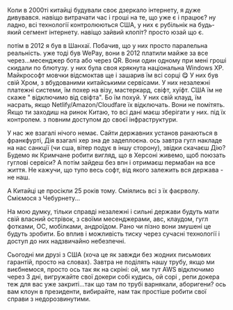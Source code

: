 Коли в 2000ті китайці будували своє дзеркало інтернету, я дуже дивувався. навіщо витрачати час і
гроші на те, що уже є і працює? ну ладно, всі технології контролюються США, у них є рубільнік на
будь-який сегмент інтернету. навіщо зайвий клопіт? просто юзай що є.

потім в 2012 я був в Шанхаї. Побачив, що у них просто паралельна реальність. уже тоді був WePay,
вони в 2012 платили майже за все через...месенджер бота або через QR. Вони один одному при мені
гроші скидали по блютузу. у них була своя крякнута національна Windows XP. Майкрософт мовчки
відсмоктав ще і зашарив їм всі сорці 😋 У них був свій Хром, з вбудованими китайськими сервісами. У
них незалежні платежні системи, їм похер на візу, мастеркард, свіфт, хуїфт. США їм не скаже "
відключимо від свіфта". Бо їм похуй. У них свій клауд, їм насрать, якщо Netlify/Amazon/Cloudfare їх
відключать. Вони не помітять. Якщо ти заходиш на ринок Китаю, то всі дані маєш зберігати у них. під
їх контролем. з повним доступом до своєї інфраструктури.

У нас же взагалі нічого немає. Сайти державних установ ранаються в франкфурті, Дія взагалі хер зна
де задеплоєна. ось завтра гугл накладе на нас санкції (чи сша, вітер подує в іншу сторону), звідки
скачаєш Дію? Будемо як Кримчане робити вигляд, що в Херсоні живемо, щоб поюзать гуглові сервіси? А
потім зайдеш без впн і отримаєш пермабан на все життя. Не кажучи, що тупо весь софт, від якого
залежить вся держава - не наш.

А Китайці це просікли 25 років тому. Сміялись всі з їх фаєрволу. Сміємося з Чебурнету...

На мою думку, тільки справді незалежні і сильні держави будуть мати свій власний острівок, з своїми
месенджерами, авс, клаудом, гугл фотками, ОС, мобілками, андроїдом. Рано чи пізно вони змушені це
будуть зробити. Бо вплив і можливість тиску через сучасні технології і доступ до них надзвичайно
небезпечні.

Сьогодні ми друзі з США (хоча це як завжди без жодних письмових гарантій, просто на словах). Завтра
не поділять нашу трубу, якщо ми виєбнемося, просто ось так як на скріні: ой, ми тут AWS відключимо
через 3 дні, вигружайте свої докери собі кудись, ой сорі , репи докера теж для вас уже закриті...так
що там по трубі варнякали, аборигени? ось вам клоун в президенти, вибирайте, нам так простіше робити
свої справи з недорозвинутими.